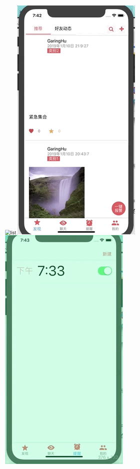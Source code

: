 ![list](https://github.com/garinghu/myblog/raw/master/gif/old-healperlist.gif)
![health](https://github.com/garinghu/myblog/raw/master/gif/old-healperhealth.gif)
![remind](https://github.com/garinghu/myblog/raw/master/gif/old-healperremind.gif)